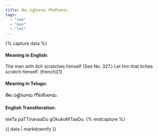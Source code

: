 ```yaml
---
title: తీట పట్టినవాడు గోకుకొంటాడు.
tags:
  - "see"
  - "man"
  - "let"
---
```


{% capture data %}
#### Meaning in English:
The man with itch scratches himself
(See No. 327.)
Let him that itches scratch himself. (french)[1]

#### Meaning in Telugu:
తీట పట్టినవాడు గోకుకొంటాడు.

#### English Transliteration:
teeTa paTTinavaaDu gOkukoMTaaDu.
{% endcapture %}

{{ data | markdownify }}

